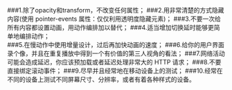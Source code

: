 ###1.除了opacity和transform，不改变任何属性；
###2.用非常清楚的方式隐藏内容(使用 pointer-events 属性：仅仅利用透明度隐藏元素)；
###3.不要一次给所有内容都设置动画，用动作编排加以替代；
###4.适当增加切换延时能够更简单地编排动作；  
###5.在慢动作中使用增量设计，过后再加快动画的速度；
###6.给你的用户界面录个像，并且在重复播放中得到一个有价值的第三人视角的看法；
###7.网络活动可能会造成延迟，你应该预加载或者延迟处理非常大的 HTTP 请求；
###8.不要直接绑定滚动事件；
###9.尽早并且经常地在移动设备上的测试；
###10.经常在不同的设备上测试不同屏幕尺寸、分辨率，或者有着各种样式的设备。
